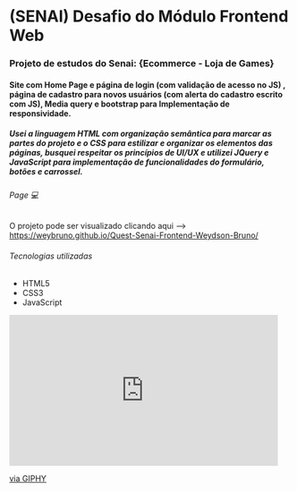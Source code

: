 # (SENAI) Desafio do Módulo Frontend Web 

### Projeto de estudos do Senai: {Ecommerce - Loja de Games}

#### Site com Home Page e página de login (com validação de acesso no JS) , página de cadastro para novos usuários (com alerta do cadastro escrito com JS), Media query e bootstrap para Implementação de responsividade. 

##### Usei a linguagem HTML com organização semântica para marcar as partes do projeto e o CSS para estilizar e organizar os elementos das páginas, busquei respeitar os princípios de UI/UX e utilizei JQuery e JavaScript para implementação de funcionalidades do formulário, botões e carrossel.

###### Page 💻
O projeto pode ser visualizado clicando aqui --> https://weybruno.github.io/Quest-Senai-Frontend-Weydson-Bruno/

###### Tecnologias utilizadas
- HTML5
- CSS3
- JavaScript

<iframe src="https://giphy.com/embed/3ncuWx61f6Ptk0I57b" width="480" height="270" frameBorder="0" class="giphy-embed" allowFullScreen></iframe><p><a href="https://giphy.com/gifs/thumbs-up-approved-cerec-3ncuWx61f6Ptk0I57b">via GIPHY</a></p>
